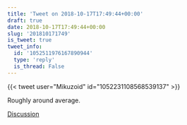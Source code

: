 ```yaml
---
title: 'Tweet on 2018-10-17T17:49:44+00:00'
draft: true
date: 2018-10-17T17:49:44+00:00
slug: '201810171749'
is_tweet: true
tweet_info:
  id: '1052511976167890944'
  type: 'reply'
  is_thread: False
---
```




{{< tweet user="Mikuzoid" id="1052231108568539137" >}}

Roughly around average.

[Discussion](https://x.com/sytelus/status/1052511976167890944)
